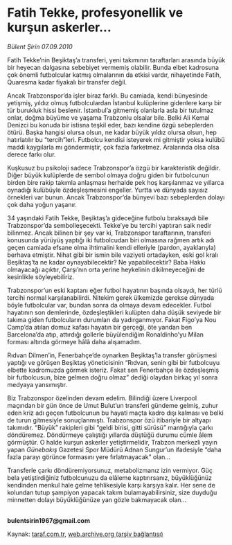 # Fatih Tekke, profesyonellik ve kurşun askerler...

*Bülent Şirin 07.09.2010*

<div class="yazi"><p>Fatih Tekke’nin Beşiktaş’a transferi, yeni takımının taraftarları arasında büyük bir heyecan dalgasına sebebiyet vermemiş olabilir. Bunda elbet kadrosuna çok önemli futbolcular katmış olmalarının da etkisi vardır, nihayetinde Fatih, Quaresma kadar fiyakalı bir transfer değil. </p>
<p>Ancak Trabzonspor’da işler biraz farklı. Bu camiada, kendi bünyesinde yetişmiş, yıldız olmuş futbolculardan İstanbul kulüplerine gidenlere karşı bir tür burukluk hissi beslenir. İstanbul’a gitmemiş olanlarla asla bir tutulmaz onlar, doğma büyüme ve yaşama Trabzonlu olsalar bile. Belki Ali Kemal Denizci bu konuda bir istisna teşkil eder, bazı kendine özgü sebeplerden ötürü. Başka hangisi olursa olsun, ne kadar büyük yıldız olursa olsun, hep hatırlatılır bu “tercih”leri. Futbolcu kendisi isteyerek mi gitmiştir yoksa kulübü maddi kaygılarla mı göndermiştir, çok fazla farketmez. Aralarında olsa olsa derece farkı olur. </p>
<p>Kuşkusuz bu psikoloji sadece Trabzonspor’a özgü bir karakteristik değildir. Diğer büyük kulüplerde de sembol olmaya doğru giden bir futbolcunun birden bire rakip takımla anlaşması herhalde pek hoş karşılanmaz ve yıllarca oynadığı kulübüyle özdeşleşmesini engeller. Yurtta ve dünyada sayısız örnekleri var bunun. Ancak Trabzonspor’da bünyevi bazı sebeplerden dolayı çok daha yoğun yaşanır. </p>
<p>34 yaşındaki Fatih Tekke, Beşiktaş’a gideceğine futbolu bıraksaydı bile Trabzonspor’da sembolleşecekti. Tekke’ye bu tercihi yaptıran saik nedir bilinmez. Ancak bilinen bir şey var ki, Trabzonspor taraftarının, transferi konusunda yürüyüş yaptığı iki futbolcudan biri olmasına rağmen artık adı geçen camiada efsane olma ihtimalini kendi elleriyle (pardon, ayaklarıyla) berhava etmiştir. Nihat gibi bir ismin bile vaziyeti ortadayken, eski gol kralı Beşiktaş’ta ne kadar oynayabilecektir? Ne yapabilecektir? Baba Hakkı olmayacağı açıktır, Çarşı’nın orta yerine heykelinin dikilmeyeceğini de kesinlikle söyleyebiliriz. </p>
<p>Trabzonspor’un eski kaptanı eğer futbol hayatının başında olsaydı, her türlü tercihi normal karşılanabilirdi. Nitekim gerek ülkemizde gerekse dünyada böyle futbolcular var, bundan sonra da olmaya devam edecekler. Futbol hayatının son demlerinde, özdeşleştikleri kulüpten daha düşük seviyede bir takıma giden futbolcuların durumları da yadırganmıyor. Fakat Figo’ya Nou Camp’da atılan domuz kafası hayatın bir gerçeği, öte yandan ben Barcelona’da atıp, attırdığı gollerle büyülendiğim Ronaldinho’yu Milan forması altında görmeye hâlâ daha alışamadım. </p>
<p>Rıdvan Dilmen’in, Fenerbahçe’de oynarken Beşiktaş’la transfer görüşmesi yaptığı ve görüşen Beşiktaş yöneticisinin “Rıdvan, senin gibi bir futbolcuyu elbette kadromuzda görmek isteriz. Fakat sen Fenerbahçe ile özdeşleşmiş bir futbolcusun, bize gelmen doğru olmaz” dediği olaydan birkaç yıl sonra medyaya yansımıştır. </p>
<p>Biz Trabzonspor özelinden devam edelim. Bilindiği üzere Liverpool maçından bir gün önce de Umut Bulut’un transferi gündeme gelmiş, zuhur eden kriz adı geçen futbolcunun bu hayati maçta kadro dışı kalması ve belki de turun gitmesiyle sonuçlanmıştı. Trabzonspor özü itibariyle bir altyapı takımıdır. “Büyük” rakipleri gibi “geldi birisi, gitti sürüsü” mantığıyla çarkı döndüremez. Döndürmeye çalıştığı yıllarda düştüğü durumu cümle âlem görmüştür. O halde kurşun askerler yetiştirmelidir, Trabzon merkezli yayın yapan <i>Günebakış</i> Gazetesi Spor Müdürü Adnan Sungur’un ifadesiyle “daha fazla parayı görünce formasını yere fırlatmayacak” olan...</p>
<p>Transferle çarkı döndüremiyorsunuz, metabolizmanız izin vermiyor. Güç bela yetiştirdiğiniz futbolcunuzu da elâleme kaptırırsanız, büyüklüğünüz kendinden menkul hale gelme tehlikesiyle karşı karşıya kalır. Her sene de kolundan tutup şampiyon yapacak takım bulamayabilirsiniz, size duyduğu minnetten dolayı büyüklüğünüze yan gözle bakmayacak olan...</p>
<p><b><br/>bulentsirin1967@gmail.com </b></p></div>

Kaynak: [taraf.com.tr](http://www.taraf.com.tr:80/bulent-sirin/makale-fatih-tekke-profesyonellik-ve-kursun-askerler.htm), [web.archive.org (arşiv bağlantısı)](http://web.archive.org/web/20100908233303/http://www.taraf.com.tr:80/bulent-sirin/makale-fatih-tekke-profesyonellik-ve-kursun-askerler.htm)
